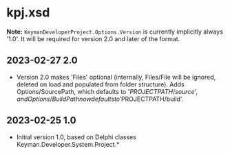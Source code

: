 # kpj.xsd

**Note:** `KeymanDeveloperProject.Options.Version` is currently implicitly
always '1.0'. It will be required for version 2.0 and later of the format.

## 2023-02-27 2.0
* Version 2.0 makes 'Files' optional (internally, Files/File will be ignored,
  deleted on load and populated from folder structure). Adds Options/SourcePath,
  which defaults to '$PROJECTPATH/source', and Options/BuildPath now defaults to
  '$PROJECTPATH/build'.

## 2023-02-25 1.0
* Initial version 1.0, based on Delphi classes Keyman.Developer.System.Project.*
